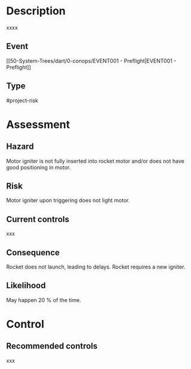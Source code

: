 # Description
xxxx
## Event
[[50-System-Trees/dart/0-conops/EVENT001 - Preflight|EVENT001 - Preflight]]
## Type
#project-risk 
# Assessment
## Hazard
Motor igniter is not fully inserted into rocket motor and/or does not have good positioning in motor.
## Risk
Motor igniter upon triggering does not light motor.
## Current controls
xxx
## Consequence
Rocket does not launch, leading to delays. Rocket requires a new igniter.
## Likelihood
May happen 20 % of the time.
# Control
## Recommended controls
xxx